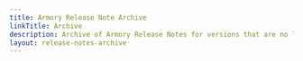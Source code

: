 ```yaml
---
title: Armory Release Note Archive
linkTitle: Archive
description: Archive of Armory Release Notes for versions that are no longer supported.
layout: release-notes-archive
---
```


<!-- Hugo/docsy auto generates a list of the child pages here. The front matter configures it to go from newest to oldest --!>

